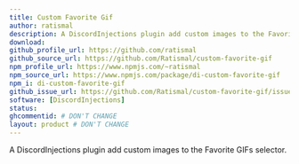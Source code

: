 ```yaml
---
title: Custom Favorite Gif
author: ratismal
description: A DiscordInjections plugin add custom images to the Favorite GIFs selector.
download:
github_profile_url: https://github.com/ratismal
github_source_url: https://github.com/Ratismal/custom-favorite-gif
npm_profile_url: https://www.npmjs.com/~ratismal
npm_source_url: https://www.npmjs.com/package/di-custom-favorite-gif
npm_i: di-custom-favorite-gif
github_issue_url: https://github.com/Ratismal/custom-favorite-gif/issues
software: [DiscordInjections]
status:
ghcommentid: # DON'T CHANGE
layout: product # DON'T CHANGE
---
```

A DiscordInjections plugin add custom images to the Favorite GIFs selector.